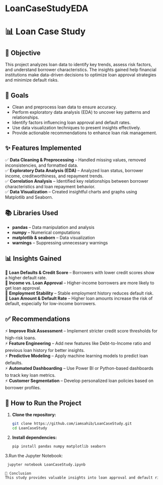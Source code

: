 # LoanCaseStudyEDA

# 📊 Loan Case Study

## 📌 Objective  
This project analyzes loan data to identify key trends, assess risk factors, and understand borrower characteristics. The insights gained help financial institutions make data-driven decisions to optimize loan approval strategies and minimize default risks.  

## 🎯 Goals  
- Clean and preprocess loan data to ensure accuracy.  
- Perform exploratory data analysis (EDA) to uncover key patterns and relationships.  
- Identify factors influencing loan approval and default rates.  
- Use data visualization techniques to present insights effectively.  
- Provide actionable recommendations to enhance loan risk management.  

## ✨ Features Implemented  
✅ **Data Cleaning & Preprocessing** – Handled missing values, removed inconsistencies, and formatted data.  
✅ **Exploratory Data Analysis (EDA)** – Analyzed loan status, borrower income, creditworthiness, and repayment trends.  
✅ **Correlation Analysis** – Identified key relationships between borrower characteristics and loan repayment behavior.  
✅ **Data Visualization** – Created insightful charts and graphs using Matplotlib and Seaborn.  

## 📚 Libraries Used  
- **pandas** – Data manipulation and analysis  
- **numpy** – Numerical computations  
- **matplotlib & seaborn** – Data visualization  
- **warnings** – Suppressing unnecessary warnings  

## 📊 Insights Gained  
🔹 **Loan Defaults & Credit Score** – Borrowers with lower credit scores show a higher default rate.  
🔹 **Income vs. Loan Approval** – Higher-income borrowers are more likely to get loan approval.  
🔹 **Employment Stability** – Stable employment history reduces default risk.  
🔹 **Loan Amount & Default Rate** – Higher loan amounts increase the risk of default, especially for low-income borrowers.  

## ✅ Recommendations  
⚡ **Improve Risk Assessment** – Implement stricter credit score thresholds for high-risk loans.  
⚡ **Feature Engineering** – Add new features like Debt-to-Income ratio and previous loan history for better insights.  
⚡ **Predictive Modeling** – Apply machine learning models to predict loan defaults.  
⚡ **Automated Dashboarding** – Use Power BI or Python-based dashboards to track key loan metrics.  
⚡ **Customer Segmentation** – Develop personalized loan policies based on borrower profiles.  

## 🚀 How to Run the Project  
1. **Clone the repository:**  
   ```bash
   git clone https://github.com/iamsahib/LoanCaseStudy.git
   cd LoanCaseStudy
2. **Install dependencies:**
   ```bash
   pip install pandas numpy matplotlib seaborn
3.Run the Jupyter Notebook:
  ```bash
   jupyter notebook LoanCaseStudy.ipynb

📝 Conclusion
This study provides valuable insights into loan approval and default risks. By leveraging data-driven techniques, financial institutions can enhance their decision-making processes and minimize financial risks.




